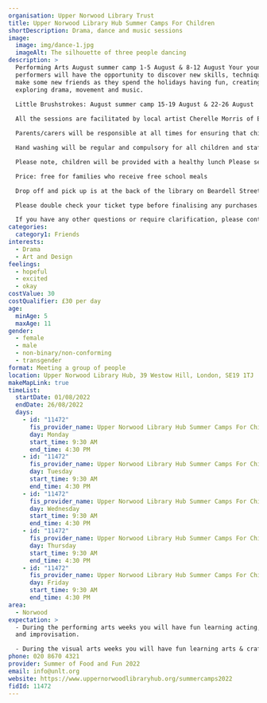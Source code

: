 ```yaml
---
organisation: Upper Norwood Library Trust
title: Upper Norwood Library Hub Summer Camps For Children
shortDescription: Drama, dance and music sessions
image:
  image: img/dance-1.jpg
  imageAlt: The silhouette of three people dancing
description: >
  Performing Arts August summer camp 1-5 August & 8-12 August Your young
  performers will have the opportunity to discover new skills, techniques and
  make some new friends as they spend the holidays having fun, creating and
  exploring drama, movement and music.                    
           
  Little Brushstrokes: August summer camp 15-19 August & 22-26 August  Your young budding artists will have the opportunity to discover new skills, techniques and learn about famous artists form around the world and their work as they spend the holidays having fun, creating and exploring art.

  All the sessions are facilitated by local artist Cherelle Morris of Brushstrokes Art. 

  Parents/carers will be responsible at all times for ensuring that children to do not attend on the day if they are showing any signs or symptoms or illness. 

  Hand washing will be regular and compulsory for all children and staff throughout the days.

  Please note, children will be provided with a healthy lunch Please send them with a water bottle as well as suitable clothing for each day.

  Price: free for families who receive free school meals

  Drop off and pick up is at the back of the library on Beardell Street.

  Please double check your ticket type before finalising any purchases.

  If you have any other questions or require clarification, please contact us via email or telephone.
categories:
  category1: Friends
interests:
  - Drama
  - Art and Design
feelings:
  - hopeful
  - excited
  - okay
costValue: 30
costQualifier: £30 per day
age:
  minAge: 5
  maxAge: 11
gender:
  - female
  - male
  - non-binary/non-conforming
  - transgender
format: Meeting a group of people
location: Upper Norwood Library Hub, 39 Westow Hill, London, SE19 1TJ
makeMapLink: true
timeList:
  startDate: 01/08/2022
  endDate: 26/08/2022
  days:
    - id: "11472"
      fis_provider_name: Upper Norwood Library Hub Summer Camps For Children
      day: Monday
      start_time: 9:30 AM
      end_time: 4:30 PM
    - id: "11472"
      fis_provider_name: Upper Norwood Library Hub Summer Camps For Children
      day: Tuesday
      start_time: 9:30 AM
      end_time: 4:30 PM
    - id: "11472"
      fis_provider_name: Upper Norwood Library Hub Summer Camps For Children
      day: Wednesday
      start_time: 9:30 AM
      end_time: 4:30 PM
    - id: "11472"
      fis_provider_name: Upper Norwood Library Hub Summer Camps For Children
      day: Thursday
      start_time: 9:30 AM
      end_time: 4:30 PM
    - id: "11472"
      fis_provider_name: Upper Norwood Library Hub Summer Camps For Children
      day: Friday
      start_time: 9:30 AM
      end_time: 4:30 PM
area:
  - Norwood
expectation: >
  - During the performing arts weeks you will have fun learning acting, drama
  and improvisation. 

  - During the visual arts weeks you will have fun learning arts & crafts activities, things like drawing painting and sculpture. 
phone: 020 8670 4321
provider: Summer of Food and Fun 2022
email: info@unlt.org
website: https://www.uppernorwoodlibraryhub.org/summercamps2022
fidId: 11472
---
```

